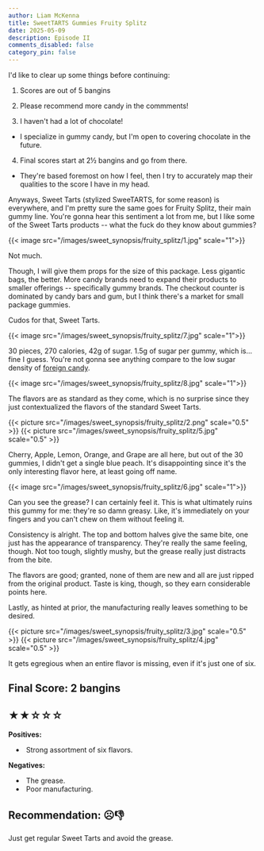 ```yaml
---
author: Liam McKenna
title: SweetTARTS Gummies Fruity Splitz
date: 2025-05-09
description: Episode II
comments_disabled: false
category_pin: false
---
```


I'd like to clear up some things before continuing:


1. Scores are out of 5 bangins

2. Please recommend more candy in the commments!

3. I haven't had a lot of chocolate!
- I specialize in gummy candy, but I'm open to covering chocolate in the future.

4. Final scores start at 2½ bangins and go from there.
- They're based foremost on how I feel, then I try to accurately map their qualities to the score
I have in my head.


Anyways, Sweet Tarts (stylized SweeTARTS, for some reason) is everywhere, and I'm pretty
sure the same goes for Fruity Splitz, their main gummy line. You're gonna hear this sentiment a lot
from me, but I like some of the Sweet Tarts products -- what the fuck do they know about gummies?

{{< image src="/images/sweet_synopsis/fruity_splitz/1.jpg" scale="1">}}

Not much.

Though, I will give them props for the size of this package. Less gigantic bags, the better.
More candy brands need to expand their products to smaller offerings -- specifically gummy brands. The
checkout counter is dominated by candy bars and gum, but I think there's a market for small package gummies.

Cudos for that, Sweet Tarts.

{{< image src="/images/sweet_synopsis/fruity_splitz/7.jpg" scale="1">}}

30 pieces, 270 calories, 42g of sugar. 1.5g of sugar per gummy, which is... fine I guess. You're not 
gonna see anything compare to the low sugar density of [foreign candy](https://leespeak.me/sweet_synopsis/mario_gummies/).

{{< image src="/images/sweet_synopsis/fruity_splitz/8.jpg" scale="1">}}

The flavors are as standard as they come, which is no surprise since they just contextualized the flavors of 
the standard Sweet Tarts.

<div style="display: flex; gap: 0; align-items: flex-start;">
{{< picture src="/images/sweet_synopsis/fruity_splitz/2.png" scale="0.5" >}}
{{< picture src="/images/sweet_synopsis/fruity_splitz/5.jpg" scale="0.5" >}}
</div>

Cherry, Apple, Lemon, Orange, and Grape are all here, but out of the 30 gummies, I didn't get a single blue peach.
It's disappointing since it's the only interesting flavor here, at least going off name.

{{< image src="/images/sweet_synopsis/fruity_splitz/6.jpg" scale="1">}}

Can you see the grease? I can certainly feel it. This is what ultimately ruins this gummy for me: they're so damn greasy.
Like, it's immediately on your fingers and you can't chew on them without feeling it.

Consistency is alright. The top and bottom halves give the same bite, one just has the appearance of transparency.
They're really the same feeling, though. Not too tough, slightly mushy, but the grease really just distracts from the bite.

The flavors are good; granted, none of them are new and all are just ripped from the original product. Taste is king, though, 
so they earn considerable points here.

Lastly, as hinted at prior, the manufacturing really leaves something to be desired.


<div style="display: flex; gap: 0; align-items: flex-start;">
{{< picture src="/images/sweet_synopsis/fruity_splitz/3.jpg" scale="0.5" >}}
{{< picture src="/images/sweet_synopsis/fruity_splitz/4.jpg" scale="0.5" >}}
</div>

It gets egregious when an entire flavor is missing, even if it's just one of six.

<h2> Final Score: 2 bangins</h2>
<h2> ★★☆☆☆</h2>

**Positives:**

<li style="margin-left: 1rem">
  Strong assortment of six flavors.
</li>

**Negatives:**

<li style="margin-left: 1rem">
  The grease.
</li>

<li style="margin-left: 1rem">
  Poor manufacturing.
</li>

<h2> Recommendation: ☹👎︎</h2>

Just get regular Sweet Tarts and avoid the grease.